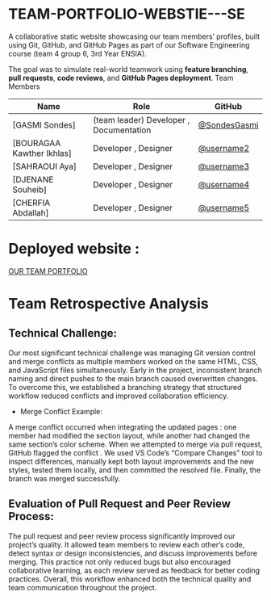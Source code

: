 # TEAM-PORTFOLIO-WEBSTIE---SE

  A collaborative static website showcasing our team members’ profiles, built using Git, GitHub, and GitHub Pages as part of our Software Engineering course (team 4 group 6, 3rd Year  ENSIA).

  The goal was to simulate real-world teamwork using **feature branching**, **pull requests**, **code reviews**, and **GitHub Pages deployment**.
 Team Members

| Name                      | Role                                    | GitHub                                         |
| --------                  | ------------------                      | ------------------------------------------     |
| [GASMI Sondes]            | (team leader) Developer , Documentation | [@SondesGasmi](https://github.com/SondesGasmi) |
| [BOURAGAA Kawther Ikhlas] |  Developer , Designer                   | [@username2](https://github.com/Kawther-Br)    |
| [SAHRAOUI Aya]            |  Developer , Designer                    | [@username3](https://github.com/SAHRAOUIaya)   |
| [DJENANE Souheib]         |  Developer , Designer                   | [@username4](https://github.com/souhaibdjenane/) |
| [CHERFIA Abdallah]        |  Developer , Designer                   | [@username5](https://github.com/AbdellahCH25) |


# Deployed website :
[OUR TEAM PORTFOLIO](https://sondesgasmi.github.io/TEAM-PORTFOLIO-WEBSITE---SE/)


# Team Retrospective Analysis 

## Technical Challenge:

Our most significant technical challenge was managing Git version control and merge conflicts as multiple members worked on the same HTML, CSS, and JavaScript files simultaneously. Early in the project, inconsistent branch naming and direct pushes to the main branch caused overwritten changes. To overcome this, we established a branching strategy that structured workflow reduced conflicts and improved collaboration efficiency.

- Merge Conflict Example:

A merge conflict occurred when integrating the updated  pages : one member had modified the section layout, while another had changed the same section’s color scheme. When we attempted to merge via pull request, GitHub flagged the conflict . We used VS Code’s “Compare Changes” tool to inspect differences, manually kept both layout improvements and the new styles, tested them locally, and then committed the resolved file. Finally, the branch was merged successfully.

## Evaluation of Pull Request and Peer Review Process:

The pull request and peer review process significantly improved our project’s quality. It allowed team members to review each other’s code, detect syntax or design inconsistencies, and discuss improvements before merging. This practice not only reduced bugs but also encouraged collaborative learning, as each review served as feedback for better coding practices. Overall, this workflow enhanced both the technical quality and team communication throughout the project.
